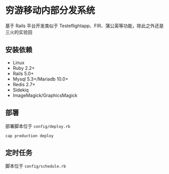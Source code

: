 # 穷游移动内部分发系统

基于 Rails 平台开发类似于 Testeflightapp、FIR、蒲公英等功能，除此之外还是三火的实验田

## 安装依赖

- Linux
- Ruby 2.2+
- Rails 5.0+
- Mysql 5.3+/Mariadb 10.0+
- Redis 2.7+
- Sidekiq
- ImageMagick/GraphicsMagick

## 部署

部署脚本位于 `config/deploy.rb`

```
cap production deploy
```

## 定时任务

脚本位于 `config/schedule.rb`
